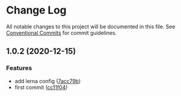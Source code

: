 # Change Log

All notable changes to this project will be documented in this file.
See [Conventional Commits](https://conventionalcommits.org) for commit guidelines.

## 1.0.2 (2020-12-15)

### Features

- add lerna config ([7acc79b](https://github.com/arantespp/monorepo-example/commit/7acc79b))
- first commit ([cc11f04](https://github.com/arantespp/monorepo-example/commit/cc11f04))
